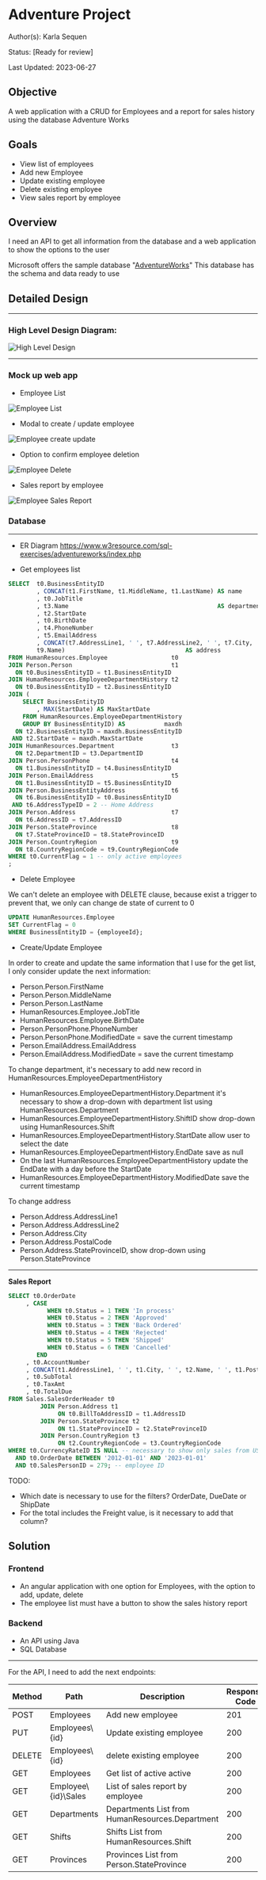 # Adventure Project

Author(s): Karla Sequen

Status: [Ready for review]

Last Updated: 2023-06-27

## Objective

A web application with a CRUD for Employees and a report for sales history using the database Adventure Works

## Goals

- View list of employees
- Add new Employee
- Update existing employee
- Delete existing employee
- View sales report by employee

## Overview

I need an API to get all information from the database and a web application to show the options to the user

Microsoft offers the sample
database "[AdventureWorks](https://learn.microsoft.com/en-us/sql/samples/adventureworks-install-configure?view=sql-server-2017&amp%3Btabs=ssms&tabs=ssms#download-backup-files)"
This database has the schema and data ready to use

## Detailed Design

_____

### High Level Design Diagram:

![High Level Design](./HighLevelDesign.png)

_____

### Mock up web app

- Employee List

![Employee List](./Design_EmployeeList.png)

- Modal to create / update employee

![Employee create update](./Design_CreateUpdate.png)

- Option to confirm employee deletion

![Employee Delete](./Design_Delete.png)

- Sales report by employee

![Employee Sales Report](./Design_SalesReport.png)

### Database

_____

- ER Diagram https://www.w3resource.com/sql-exercises/adventureworks/index.php

- Get employees list

``` sql
SELECT  t0.BusinessEntityID
        , CONCAT(t1.FirstName, t1.MiddleName, t1.LastName) AS name
        , t0.JobTitle
        , t3.Name                                          AS department
        , t2.StartDate
        , t0.BirthDate
        , t4.PhoneNumber
        , t5.EmailAddress
        , CONCAT(t7.AddressLine1, ' ', t7.AddressLine2, ' ', t7.City, ' ', t8.Name, ' ', t7.PostalCode, ' ',
        t9.Name)                                  AS address
FROM HumanResources.Employee                  t0
JOIN Person.Person                            t1
  ON t0.BusinessEntityID = t1.BusinessEntityID
JOIN HumanResources.EmployeeDepartmentHistory t2
  ON t0.BusinessEntityID = t2.BusinessEntityID
JOIN (
    SELECT BusinessEntityID
        , MAX(StartDate) AS MaxStartDate
    FROM HumanResources.EmployeeDepartmentHistory
    GROUP BY BusinessEntityID) AS           maxdh
  ON t2.BusinessEntityID = maxdh.BusinessEntityID
 AND t2.StartDate = maxdh.MaxStartDate
JOIN HumanResources.Department                t3
  ON t2.DepartmentID = t3.DepartmentID
JOIN Person.PersonPhone                       t4
  ON t1.BusinessEntityID = t4.BusinessEntityID
JOIN Person.EmailAddress                      t5
  ON t1.BusinessEntityID = t5.BusinessEntityID
JOIN Person.BusinessEntityAddress             t6
  ON t6.BusinessEntityID = t0.BusinessEntityID
 AND t6.AddressTypeID = 2 -- Home Address
JOIN Person.Address                           t7
  ON t6.AddressID = t7.AddressID
JOIN Person.StateProvince                     t8
  ON t7.StateProvinceID = t8.StateProvinceID
JOIN Person.CountryRegion                     t9
  ON t8.CountryRegionCode = t9.CountryRegionCode
WHERE t0.CurrentFlag = 1 -- only active employees
;
```

- Delete Employee

We can't delete an employee with DELETE clause, because exist a trigger to prevent that, we only can change de state of
current to 0

```sql
UPDATE HumanResources.Employee
SET CurrentFlag = 0
WHERE BusinessEntityID = {employeeId};
```

- Create/Update Employee

In order to create and update the same information that I use for the get list, I only consider update the next
information:

- Person.Person.FirstName
- Person.Person.MiddleName
- Person.Person.LastName
- HumanResources.Employee.JobTitle
- HumanResources.Employee.BirthDate
- Person.PersonPhone.PhoneNumber
- Person.PersonPhone.ModifiedDate = save the current timestamp
- Person.EmailAddress.EmailAddress
- Person.EmailAddress.ModifiedDate = save the current timestamp

To change department, it's necessary to add new record in HumanResources.EmployeeDepartmentHistory

- HumanResources.EmployeeDepartmentHistory.Department it's necessary to show a drop-down with department list using
  HumanResources.Department
- HumanResources.EmployeeDepartmentHistory.ShiftID show drop-down using HumanResources.Shift
- HumanResources.EmployeeDepartmentHistory.StartDate allow user to select the date
- HumanResources.EmployeeDepartmentHistory.EndDate save as null
- On the last HumanResources.EmployeeDepartmentHistory update the EndDate with a day before the StartDate
- HumanResources.EmployeeDepartmentHistory.ModifiedDate save the current timestamp

To change address

- Person.Address.AddressLine1
- Person.Address.AddressLine2
- Person.Address.City
- Person.Address.PostalCode
- Person.Address.StateProvinceID, show drop-down using Person.StateProvince

_____
**Sales Report**

```sql
SELECT t0.OrderDate
     , CASE
           WHEN t0.Status = 1 THEN 'In process'
           WHEN t0.Status = 2 THEN 'Approved'
           WHEN t0.Status = 3 THEN 'Back Ordered'
           WHEN t0.Status = 4 THEN 'Rejected'
           WHEN t0.Status = 5 THEN 'Shipped'
           WHEN t0.Status = 6 THEN 'Cancelled'
        END                                                                                  AS statusName
     , t0.AccountNumber
     , CONCAT(t1.AddressLine1, ' ', t1.City, ' ', t2.Name, ' ', t1.PostalCode, ' ', t3.Name) AS address
     , t0.SubTotal
     , t0.TaxAmt
     , t0.TotalDue
FROM Sales.SalesOrderHeader t0
         JOIN Person.Address t1
              ON t0.BillToAddressID = t1.AddressID
         JOIN Person.StateProvince t2
              ON t1.StateProvinceID = t2.StateProvinceID
         JOIN Person.CountryRegion t3
              ON t2.CountryRegionCode = t3.CountryRegionCode
WHERE t0.CurrencyRateID IS NULL -- necessary to show only sales from US in $
  AND t0.OrderDate BETWEEN '2012-01-01' AND '2023-01-01'
  AND t0.SalesPersonID = 279; -- employee ID
```

TODO:

- Which date is necessary to use for the filters? OrderDate, DueDate or ShipDate
- For the total includes the Freight value, is it necessary to add that column?

## Solution

### Frontend

- An angular application with one option for Employees, with the option to add, update, delete
- The employee list must have a button to show the sales history report

### Backend

- An API using Java
- SQL Database

____
For the API, I need to add the next endpoints:

| Method | Path                 | Description                                     | Response Code |
|--------|----------------------|-------------------------------------------------|---------------|
| POST   | Employees            | Add new employee                                | 201           |
| PUT    | Employees\\{id}      | Update existing employee                        | 200           |
| DELETE | Employees\\{id}      | delete existing employee                        | 200           |
| GET    | Employees            | Get list of active active                       | 200           |
| GET    | Employee\\{id}\Sales | List of sales report by employee                | 200           |
| GET    | Departments          | Departments List from HumanResources.Department | 200           |
| GET    | Shifts               | Shifts List from HumanResources.Shift           | 200           |
| GET    | Provinces            | Provinces List from Person.StateProvince        | 200           |
